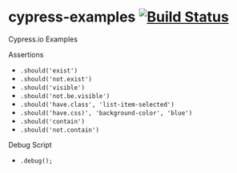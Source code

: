 # cypress-examples [![Build Status](https://travis-ci.com/upgundecha/cypress-examples.svg?branch=master)](https://travis-ci.com/upgundecha/cypress-examples)

Cypress.io Examples 


Assertions

* `.should('exist')`
* `.should('not.exist')`
* `.should('visible')`
* `.should('not.be.visible')`
* `.should('have.class', 'list-item-selected')`
* `.should('have.css)', 'background-color', 'blue')`
* `.should('contain')`
* `.should('not.contain')`

Debug Script

* `.debug();`
